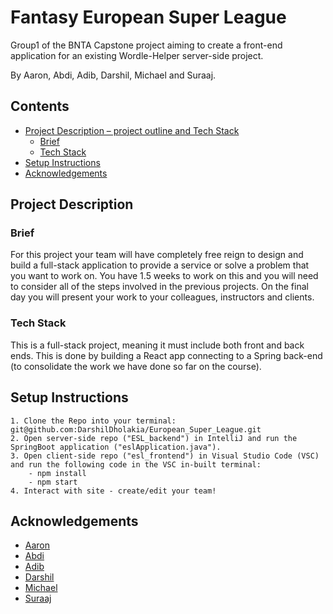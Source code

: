 # Fantasy European Super League

Group1 of the BNTA Capstone project aiming to create a front-end application for an existing Wordle-Helper server-side project.

By Aaron, Abdi, Adib, Darshil, Michael and Suraaj.



## Contents

* [Project Description – project outline and Tech Stack](#Project-Description)
    * [Brief](#Brief)
    * [Tech Stack](#Tech-Stack)
* [Setup Instructions](#Setup-Instructions)
* [Acknowledgements](#Acknowledgements)



## Project Description

### Brief
For this project your team will have completely free reign to design and build a full-stack application to provide a service or solve a problem that you want to work on. You have 1.5 weeks to work on this and you will need to consider all of the steps involved in the previous projects. On the final day you will present your work to your colleagues, instructors and clients.

### Tech Stack

This is a full-stack project, meaning it must include both front and back ends. This is done by building a React app connecting to a Spring back-end (to consolidate the work we have done so far on the course).



## Setup Instructions

    1. Clone the Repo into your terminal: git@github.com:DarshilDholakia/European_Super_League.git
    2. Open server-side repo ("ESL_backend") in IntelliJ and run the SpringBoot application ("eslApplication.java").
    3. Open client-side repo ("esl_frontend") in Visual Studio Code (VSC) and run the following code in the VSC in-built terminal:
        - npm install
        - npm start
    4. Interact with site - create/edit your team!



## Acknowledgements

- [Aaron](https://github.com/Aaron-Nazareth)
- [Abdi](https://github.com/Abdiqaniafrah)
- [Adib](https://github.com/AdibZB)
- [Darshil](https://github.com/DarshilDholakia)
- [Michael](https://github.com/13stMichael)
- [Suraaj](https://github.com/SuraajL)